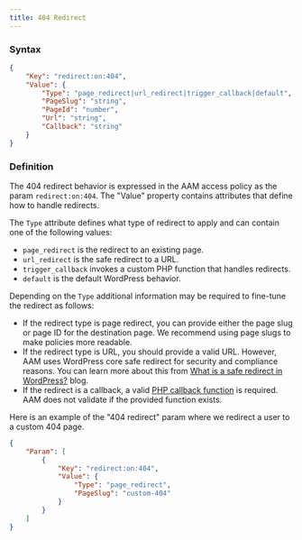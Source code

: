 ```yaml
---
title: 404 Redirect
---
```


### Syntax

```json
{
    "Key": "redirect:on:404",
    "Value": {
        "Type": "page_redirect|url_redirect|trigger_callback|default",
        "PageSlug": "string",
        "PageId": "number",
        "Url": "string",
        "Callback": "string"
    }
}
```

### Definition

The 404 redirect behavior is expressed in the AAM access policy as the param `redirect:on:404`. The "Value" property contains attributes that define how to handle redirects.

The `Type` attribute defines what type of redirect to apply and can contain one of the following values:
- `page_redirect` is the redirect to an existing page.
- `url_redirect` is the safe redirect to a URL.
- `trigger_callback` invokes a custom PHP function that handles redirects.
- `default` is the default WordPress behavior.

Depending on the `Type` additional information may be required to fine-tune the redirect as follows:
- If the redirect type is page redirect, you can provide either the page slug or page ID for the destination page. We recommend using page slugs to make policies more readable.
- If the redirect type is URL, you should provide a valid URL. However,  AAM uses WordPress core safe redirect for security and compliance reasons. You can learn more about this from [What is a safe redirect in WordPress?](/blog/what-is-a-safe-redirect-in-wordpress) blog.
- If the redirect is a callback, a valid [PHP callback function](https://www.php.net/manual/en/language.types.callable.php) is required. AAM does not validate if the provided function exists.

Here is an example of the "404 redirect" param where we redirect a user to a custom 404 page.

```json
{
    "Param": [
        {
            "Key": "redirect:on:404",
            "Value": {
                "Type": "page_redirect",
                "PageSlug": "custom-404"
            }
        }
    ]
}
```